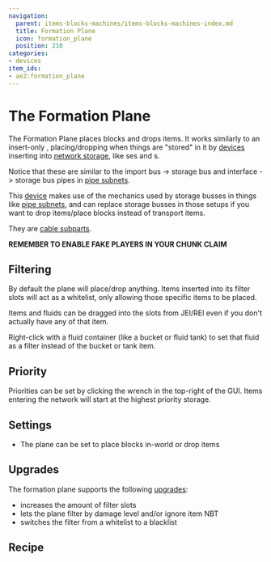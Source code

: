 ```yaml
---
navigation:
  parent: items-blocks-machines/items-blocks-machines-index.md
  title: Formation Plane
  icon: formation_plane
  position: 210
categories:
- devices
item_ids:
- ae2:formation_plane
---
```


# The Formation Plane

<GameScene zoom="8" background="transparent">
  <ImportStructure src="../assets/blocks/formation_plane.snbt" />
</GameScene>

The Formation Plane places blocks and drops items. It works similarly to an insert-only <ItemLink id="storage_bus" />,
placing/dropping when things are "stored" in it by [devices](../ae2-mechanics/devices.md) inserting into [network storage](../ae2-mechanics/import-export-storage.md),
like <ItemLink id="import_bus" />ses and <ItemLink id="interface" />s.

<GameScene zoom="8" interactive={true}>
  <ImportStructure src="../assets/assemblies/formation_plane_demonstration.snbt" />
  <IsometricCamera yaw="255" pitch="30" />
</GameScene>

Notice that these are similar to the import bus -> storage bus and interface -> storage bus pipes in [pipe subnets](../example-setups/pipe-subnet.md).

<GameScene zoom="6" interactive={true}>
  <ImportStructure src="../assets/assemblies/import_storage_pipe.snbt" />
  <IsometricCamera yaw="195" pitch="30" />
</GameScene>

<GameScene zoom="6" interactive={true}>
  <ImportStructure src="../assets/assemblies/interface_storage_pipe.snbt" />
  <IsometricCamera yaw="195" pitch="30" />
</GameScene>

This [device](../ae2-mechanics/devices.md) makes use of the mechanics used by storage busses in things like [pipe subnets](../example-setups/pipe-subnet.md),
and can replace storage busses in those setups if you want to drop items/place blocks instead of transport items.

They are [cable subparts](../ae2-mechanics/cable-subparts.md).

**REMEMBER TO ENABLE FAKE PLAYERS IN YOUR CHUNK CLAIM**

## Filtering

By default the plane will place/drop anything. Items inserted into its filter slots will act as a whitelist, only
allowing those specific items to be placed.

Items and fluids can be dragged into the slots from JEI/REI even if you don't actually have any of that item.

Right-click with a fluid container (like a bucket or fluid tank) to set that fluid as a filter instead of the bucket or tank item.

## Priority

Priorities can be set by clicking the wrench in the top-right of the GUI.
Items entering the network will start at the highest priority storage.

## Settings

*   The plane can be set to place blocks in-world or drop items

## Upgrades

The formation plane supports the following [upgrades](upgrade_cards.md):

*   <ItemLink id="capacity_card" /> increases the amount of filter slots
*   <ItemLink id="fuzzy_card" /> lets the plane filter by damage level and/or ignore item NBT
*   <ItemLink id="inverter_card" /> switches the filter from a whitelist to a blacklist

## Recipe

<RecipeFor id="formation_plane" />
